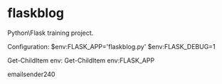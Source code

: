# flaskblog
Python\Flask training project.


Configuration:
$env:FLASK_APP='flaskblog.py'
$env:FLASK_DEBUG=1

Get-ChildItem env:
Get-ChildItem env:FLASK_APP

emailsender240